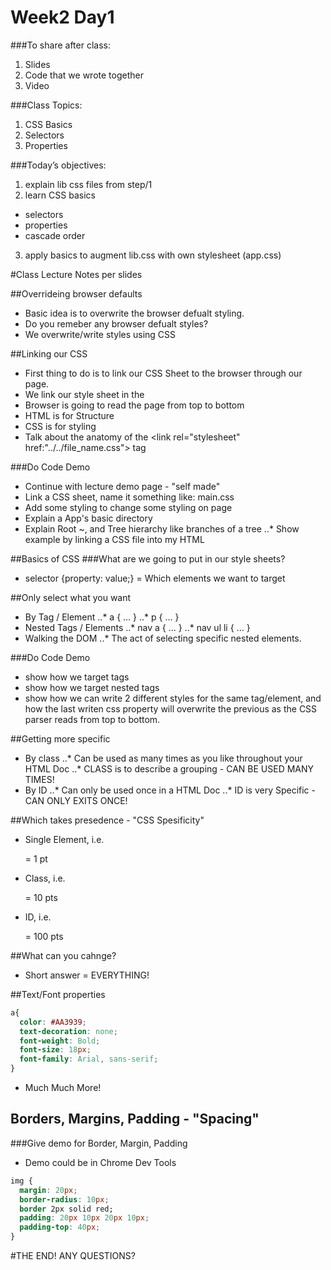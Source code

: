 Week2 Day1
==========

###To share after class:
1. Slides
2. Code that we wrote together
3. Video

###Class Topics:
1. CSS Basics
2. Selectors
3. Properties
  

###Today’s objectives:
1. explain lib css files from step/1
2. learn CSS basics
  - selectors
  - properties
  - cascade order
3. apply basics to augment lib.css with own stylesheet (app.css)


#Class Lecture Notes per slides

##Overrideing browser defaults
+ Basic idea is to overwrite the browser defualt styling.
+ Do you remeber any browser defualt styles?
+ We overwrite/write styles using CSS

##Linking our CSS
+ First thing to do is to link our CSS Sheet to the browser through our page.
+ We link our style sheet in the <head>
+ Browser is going to read the page from top to bottom
+ HTML is for Structure
+ CSS is for styling
+ Talk about the anatomy of the <link rel="stylesheet" href:"../../file_name.css"> tag

###Do Code Demo
+ Continue with lecture demo page - "self made"
+ Link a CSS sheet, name it something like: main.css
+ Add some styling to change some styling on page
+ Explain a App's basic directory
+ Explain Root ~, and Tree hierarchy like branches of a tree
  ..* Show example by linking a CSS file into my HTML <HEAD>

##Basics of CSS
###What are we going to put in our style sheets?
+ selector {property: value;} = Which elements we want to target

##Only select what you want
+ By Tag / Element
  ..* a { ... }
  ..* p { ... }
+ Nested Tags / Elements
  ..* nav a { ... }
  ..* nav ul li { ... }
+ Walking the DOM
..* The act of selecting specific nested elements.

###Do Code Demo
+ show how we target tags
+ show how we target nested tags
+ show how we can write 2 different styles for the same tag/element, and how the last writen css property will overwrite the previous as the CSS parser reads from top to bottom.

##Getting more specific
+ By class
  ..* Can be used as many times as you like throughout your HTML Doc
  ..* CLASS is to describe a grouping - CAN BE USED MANY TIMES!
+ By ID
  ..* Can only be used once in a HTML Doc
  ..* ID is very Specific - CAN ONLY EXITS ONCE!

##Which takes presedence - "CSS Spesificity"
+ Single Element, i.e. <p> = 1 pt
+ Class, i.e. <p class="main"> = 10 pts
+ ID, i.e. <p id="time-now"> = 100 pts

##What can you cahnge?
+ Short answer = EVERYTHING!

##Text/Font properties
```css
a{
  color: #AA3939;
  text-decoration: none;
  font-weight: Bold;
  font-size: 18px;
  font-family: Arial, sans-serif;
}
```
+ Much Much More!

## Borders, Margins, Padding - "Spacing"

###Give demo for Border, Margin, Padding
+ Demo could be in Chrome Dev Tools

```css
img {
  margin: 20px;
  border-radius: 10px;
  border 2px solid red;
  padding: 20px 10px 20px 10px;
  padding-top: 40px;
}
```

#THE END! ANY QUESTIONS?
